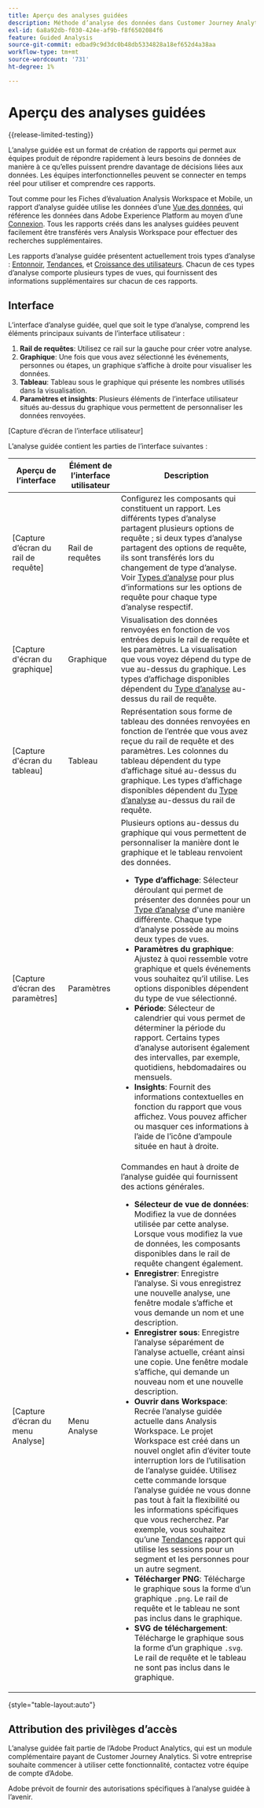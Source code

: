 ```yaml
---
title: Aperçu des analyses guidées
description: Méthode d’analyse des données dans Customer Journey Analytics qui permet aux équipes produit de générer facilement des rapports et des informations.
exl-id: 6a8a92db-f030-424e-af9b-f8f6502084f6
feature: Guided Analysis
source-git-commit: edbad9c9d3dc0b48db5334828a18ef652d4a38aa
workflow-type: tm+mt
source-wordcount: '731'
ht-degree: 1%

---
```


# Aperçu des analyses guidées

{{release-limited-testing}}

L’analyse guidée est un format de création de rapports qui permet aux équipes produit de répondre rapidement à leurs besoins de données de manière à ce qu’elles puissent prendre davantage de décisions liées aux données. Les équipes interfonctionnelles peuvent se connecter en temps réel pour utiliser et comprendre ces rapports.

Tout comme pour les Fiches d’évaluation Analysis Workspace et Mobile, un rapport d’analyse guidée utilise les données d’une [Vue des données](../data-views/data-views.md), qui référence les données dans Adobe Experience Platform au moyen d’une [Connexion](../connections/overview.md). Tous les rapports créés dans les analyses guidées peuvent facilement être transférés vers Analysis Workspace pour effectuer des recherches supplémentaires.

Les rapports d’analyse guidée présentent actuellement trois types d’analyse : [Entonnoir](analysis-types/funnel.md), [Tendances](analysis-types/trends.md), et [Croissance des utilisateurs](analysis-types/user-growth.md). Chacun de ces types d’analyse comporte plusieurs types de vues, qui fournissent des informations supplémentaires sur chacun de ces rapports.

## Interface

L’interface d’analyse guidée, quel que soit le type d’analyse, comprend les éléments principaux suivants de l’interface utilisateur :

1. **Rail de requêtes**: Utilisez ce rail sur la gauche pour créer votre analyse.
1. **Graphique**: Une fois que vous avez sélectionné les événements, personnes ou étapes, un graphique s’affiche à droite pour visualiser les données.
1. **Tableau**: Tableau sous le graphique qui présente les nombres utilisés dans la visualisation.
1. **Paramètres et insights**: Plusieurs éléments de l’interface utilisateur situés au-dessus du graphique vous permettent de personnaliser les données renvoyées.

[Capture d’écran de l’interface utilisateur]

L’analyse guidée contient les parties de l’interface suivantes :

| Aperçu de l’interface | Élément de lʼinterface utilisateur | Description |
| --- | --- | --- |
| [Capture d’écran du rail de requête] | Rail de requêtes | Configurez les composants qui constituent un rapport. Les différents types d’analyse partagent plusieurs options de requête ; si deux types d’analyse partagent des options de requête, ils sont transférés lors du changement de type d’analyse. Voir [Types d’analyse](analysis-types/overview.md) pour plus d’informations sur les options de requête pour chaque type d’analyse respectif. |
| [Capture d&#39;écran du graphique] | Graphique | Visualisation des données renvoyées en fonction de vos entrées depuis le rail de requête et les paramètres. La visualisation que vous voyez dépend du type de vue au-dessus du graphique. Les types d’affichage disponibles dépendent du [Type d’analyse](analysis-types/overview.md) au-dessus du rail de requête. |
| [Capture d&#39;écran du tableau] | Tableau | Représentation sous forme de tableau des données renvoyées en fonction de l’entrée que vous avez reçue du rail de requête et des paramètres. Les colonnes du tableau dépendent du type d’affichage situé au-dessus du graphique. Les types d’affichage disponibles dépendent du [Type d’analyse](analysis-types/overview.md) au-dessus du rail de requête. |
| [Capture d’écran des paramètres] | Paramètres | Plusieurs options au-dessus du graphique qui vous permettent de personnaliser la manière dont le graphique et le tableau renvoient des données.<ul><li>**Type d’affichage**: Sélecteur déroulant qui permet de présenter des données pour un [Type d’analyse](analysis-types/overview.md) d&#39;une manière différente. Chaque type d’analyse possède au moins deux types de vues.</li><li>**Paramètres du graphique**: Ajustez à quoi ressemble votre graphique et quels événements vous souhaitez qu’il utilise. Les options disponibles dépendent du type de vue sélectionné.</li><li>**Période**: Sélecteur de calendrier qui vous permet de déterminer la période du rapport. Certains types d’analyse autorisent également des intervalles, par exemple, quotidiens, hebdomadaires ou mensuels.</li><li>**Insights**: Fournit des informations contextuelles en fonction du rapport que vous affichez. Vous pouvez afficher ou masquer ces informations à l’aide de l’icône d’ampoule située en haut à droite.</li></ul> |
| [Capture d’écran du menu Analyse] | Menu Analyse | Commandes en haut à droite de l’analyse guidée qui fournissent des actions générales.<ul><li>**Sélecteur de vue de données**: Modifiez la vue de données utilisée par cette analyse. Lorsque vous modifiez la vue de données, les composants disponibles dans le rail de requête changent également.</li><li>**Enregistrer**: Enregistre l’analyse. Si vous enregistrez une nouvelle analyse, une fenêtre modale s’affiche et vous demande un nom et une description.</li><li>**Enregistrer sous**: Enregistre l’analyse séparément de l’analyse actuelle, créant ainsi une copie. Une fenêtre modale s’affiche, qui demande un nouveau nom et une nouvelle description.</li><li>**Ouvrir dans Workspace**: Recrée l’analyse guidée actuelle dans Analysis Workspace. Le projet Workspace est créé dans un nouvel onglet afin d’éviter toute interruption lors de l’utilisation de l’analyse guidée. Utilisez cette commande lorsque l’analyse guidée ne vous donne pas tout à fait la flexibilité ou les informations spécifiques que vous recherchez. Par exemple, vous souhaitez qu’une [Tendances](analysis-types/trends.md) rapport qui utilise les sessions pour un segment et les personnes pour un autre segment.</li><li>**Télécharger PNG**: Télécharge le graphique sous la forme d’un graphique `.png`. Le rail de requête et le tableau ne sont pas inclus dans le graphique.</li><li>**SVG de téléchargement**: Télécharge le graphique sous la forme d’un graphique `.svg`. Le rail de requête et le tableau ne sont pas inclus dans le graphique.</li></ul> |

{style="table-layout:auto"}

## Attribution des privilèges d’accès

L’analyse guidée fait partie de l’Adobe Product Analytics, qui est un module complémentaire payant de Customer Journey Analytics. Si votre entreprise souhaite commencer à utiliser cette fonctionnalité, contactez votre équipe de compte d’Adobe.

Adobe prévoit de fournir des autorisations spécifiques à l’analyse guidée à l’avenir.

<!-- Once your organization is provisioned to use Guided analysis, product profile administrators can grant access to it in the Adobe Admin Console.

1. Log in to the [Adobe admin console](https://adminconsole.adobe.com).
1. Select **[!UICONTROL Customer Journey Analytics]** in the list of products.
1. Select the desired product profile to edit permissions.
1. Click the **[!UICONTROL Permissions]** tab, then click **[!UICONTROL Edit]** under [!UICONTROL Reporting Tools].
1. Drag **[!UICONTROL Guided analysis]** from the list of [!UICONTROL Available Permission Items] to the list of [!UICONTROL Included Permission Items].
1. Click **[!UICONTROL Save]**. -->
